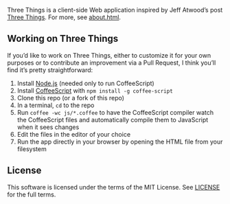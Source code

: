 Three Things is a client-side Web application inspired by Jeff Atwood’s post [Three Things](http://blog.codinghorror.com/three-things/). For more, see [about.html](about.html).

## Working on Three Things

If you’d like to work on Three Things, either to customize it for your own purposes or to contribute an improvement via a Pull Request, I think you’ll find it’s pretty straightforward:

1. Install [Node.js](http://nodejs.org) (needed only to run CoffeeScript)
2. Install [CoffeeScript](http://coffeescript.org) with `npm install -g coffee-script`
3. Clone this repo (or a fork of this repo)
4. In a terminal, `cd` to the repo
5. Run `coffee -wc js/*.coffee` to have the CoffeeScript compiler watch the CoffeeScript files and automatically compile them to JavaScript when it sees changes
6. Edit the files in the editor of your choice
7. Run the app directly in your browser by opening the HTML file from your filesystem

## License

This software is licensed under the terms of the MIT License. See [LICENSE](LICENSE) for the full terms.
